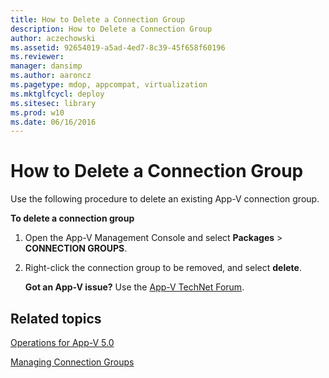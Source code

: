 ```yaml
---
title: How to Delete a Connection Group
description: How to Delete a Connection Group
author: aczechowski
ms.assetid: 92654019-a5ad-4ed7-8c39-45f658f60196
ms.reviewer: 
manager: dansimp
ms.author: aaroncz
ms.pagetype: mdop, appcompat, virtualization
ms.mktglfcycl: deploy
ms.sitesec: library
ms.prod: w10
ms.date: 06/16/2016
---
```



# How to Delete a Connection Group


Use the following procedure to delete an existing App-V connection group.

**To delete a connection group**

1.  Open the App-V Management Console and select **Packages** &gt; **CONNECTION GROUPS**.

2.  Right-click the connection group to be removed, and select **delete**.

    **Got an App-V issue?** Use the [App-V TechNet Forum](https://social.technet.microsoft.com/Forums/home?forum=mdopappv).

## Related topics


[Operations for App-V 5.0](operations-for-app-v-50.md)

[Managing Connection Groups](managing-connection-groups.md)

 

 






